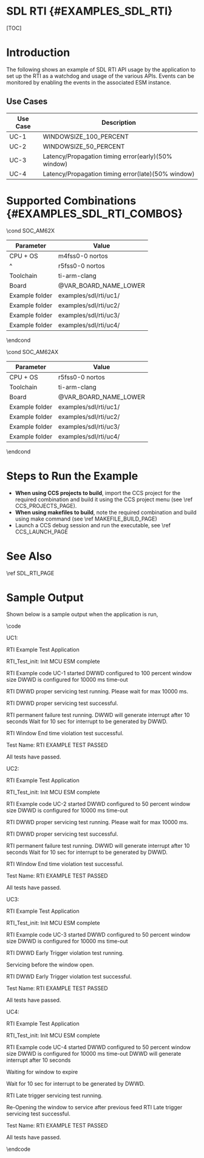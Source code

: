 # SDL RTI {#EXAMPLES_SDL_RTI}

[TOC]

# Introduction

The following shows an example of SDL RTI API usage by the application to set up the RTI as a watchdog and usage of the various APIs.
Events can be monitored by enabling the events in the associated ESM instance.

Use Cases
---------

 Use Case | Description
 ---------|------------
 UC-1     | WINDOWSIZE_100_PERCENT
 UC-2     | WINDOWSIZE_50_PERCENT
 UC-3     | Latency/Propagation timing error(early)(50% window)
 UC-4     | Latency/Propagation timing error(late)(50% window)

# Supported Combinations {#EXAMPLES_SDL_RTI_COMBOS}

\cond SOC_AM62X

 Parameter      | Value
 ---------------|-----------
 CPU + OS       | m4fss0-0 nortos
 ^              | r5fss0-0 nortos
 Toolchain      | ti-arm-clang
 Board          | @VAR_BOARD_NAME_LOWER
 Example folder | examples/sdl/rti/uc1/
 Example folder | examples/sdl/rti/uc2/
 Example folder | examples/sdl/rti/uc3/
 Example folder | examples/sdl/rti/uc4/

\endcond

\cond SOC_AM62AX

 Parameter      | Value
 ---------------|-----------
 CPU + OS       | r5fss0-0 nortos
 Toolchain      | ti-arm-clang
 Board          | @VAR_BOARD_NAME_LOWER
 Example folder | examples/sdl/rti/uc1/
 Example folder | examples/sdl/rti/uc2/
 Example folder | examples/sdl/rti/uc3/
 Example folder | examples/sdl/rti/uc4/

\endcond

# Steps to Run the Example

- **When using CCS projects to build**, import the CCS project for the required combination
  and build it using the CCS project menu (see \ref CCS_PROJECTS_PAGE).
- **When using makefiles to build**, note the required combination and build using
  make command (see \ref MAKEFILE_BUILD_PAGE)
- Launch a CCS debug session and run the executable, see \ref CCS_LAUNCH_PAGE

# See Also

\ref SDL_RTI_PAGE

# Sample Output

Shown below is a sample output when the application is run,

\code

UC1:

  RTI Example Test Application

RTI_Test_init: Init MCU ESM complete

RTI Example code UC-1 started
   DWWD configured to 100 percent window size
   DWWD is configured for 10000 ms time-out

RTI DWWD proper servicing test running.
   Please wait for max 10000 ms.

RTI DWWD proper servicing test successful.


RTI permanent failure test running.
   DWWD will generate interrupt after 10 seconds
   Wait for 10 sec for interrupt to be generated by DWWD.

RTI Window End time violation test successful.

Test Name: RTI EXAMPLE TEST  PASSED

 All tests have passed.

UC2:

 RTI Example Test Application

RTI_Test_init: Init MCU ESM complete

RTI Example code UC-2 started
   DWWD configured to 50 percent window size
   DWWD is configured for 10000 ms time-out

RTI DWWD proper servicing test running.
   Please wait for max 10000 ms.

RTI DWWD proper servicing test successful.


RTI permanent failure test running.
   DWWD will generate interrupt after 10 seconds
   Wait for 10 sec for interrupt to be generated by DWWD.

RTI Window End time violation test successful.

Test Name: RTI EXAMPLE TEST  PASSED

 All tests have passed.

UC3:

 RTI Example Test Application

RTI_Test_init: Init MCU ESM complete

RTI Example code UC-3 started
    DWWD configured to 50 percent window size
    DWWD is configured for 10000 ms time-out


RTI DWWD Early Trigger violation test running.


Servicing before the window open.


RTI DWWD Early Trigger violation test successful.

Test Name: RTI EXAMPLE TEST  PASSED

 All tests have passed.

UC4:

 RTI Example Test Application

RTI_Test_init: Init MCU ESM complete

RTI Example code UC-4 started
    DWWD configured to 50 percent window size
    DWWD is configured for 10000 ms time-out
    DWWD will generate interrupt after 10 seconds

Waiting for window to expire

Wait for 10 sec for interrupt to be generated by DWWD.


RTI Late trigger servicing test running.

   Re-Opening the window to service after previous feed
   RTI Late trigger servicing test successful.

Test Name: RTI EXAMPLE TEST  PASSED

 All tests have passed.


\endcode